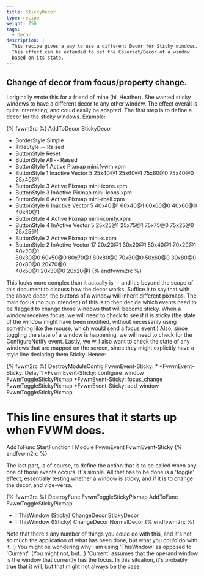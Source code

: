 ```yaml
---
title: StickyDecor
type: recipe
weight: 750
tags:
  - Decor
description: |
  This recipe gives a way to use a different Decor for Sticky windows.
  This effect can be extended to set the Colorset/Decor of a window
  based on its state.
---
```

## Change of decor from focus/property change.

I originally wrote this for a friend of mine (hi, Heather). She wanted
sticky windows to have a different decor to any other window. The effect
overall is quite interesting, and could easily be adapted. The first step is
to define a decor for the sticky windows. Example:

{% fvwm2rc %}
AddToDecor StickyDecor
+ BorderStyle Simple
+ TitleStyle -- Raised
+ ButtonStyle Reset
+ ButtonStyle All -- Raised
+ ButtonStyle 1 Active    Pixmap mini.fvwm.xpm
+ ButtonStyle 1 Inactive  Vector 5 25x40@1 25x60@1 75x60@0 75x40@0 25x40@1
+ ButtonStyle 3 Active   Pixmap mini-icons.xpm
+ ButtonStyle 3 InActive Pixmap mini-icons.xpm
+ ButtonStyle 6 Active    Pixmap mini-rball.xpm
+ ButtonStyle 6 Inactive  Vector 5 40x40@1 60x40@1 60x60@0 40x60@0 40x40@1
+ ButtonStyle 4 Active    Pixmap mini-iconify.xpm
+ ButtonStyle 4 InActive  Vector 5 25x25@1 25x75@1 75x75@0 75x25@0 25x25@1
+ ButtonStyle 2 Active    Pixmap mini-x.xpm
+ ButtonStyle 2 InActive  Vector 17 20x20@1 30x20@1 50x40@1 70x20@1 80x20@1 \
  80x30@0 60x50@0 80x70@1 80x80@0 70x80@0 50x60@0 30x80@0 20x80@0 20x70@0 \
  40x50@1 20x30@0 20x20@1
{% endfvwm2rc %}

This looks more complex than it actually is -- and it's beyond the scope of
this document to discuss how the decor works. Suffice it to say that with
the above decor, the buttons of a window will inherit different pixmaps.
The main focus (no pun intended) of this is to then decide which events need
to be flagged to change those windows that will become sticky. When a window
receives focus, we will need to check to see if it is sticky (the state of
the window might have been modified, without necessarily using something
like the mouse, which would send a focus event.) Also, since toggling the
state of a window is happening, we will need to check for the
ConfigureNotify event.  Lastly, we will also want to check the state of any
windows that are mapped on the screen, since they might explicitly have a
style line declaring them Sticky. Hence:

{% fvwm2rc %}
DestroyModuleConfig FvwmEvent-Sticky: *
*FvwmEvent-Sticky: Delay 1
*FvwmEvent-Sticky: configure_window FvwmToggleStickyPixmap
*FvwmEvent-Sticky: focus_change     FvwmToggleStickyPixmap
*FvwmEvent-Sticky: add_window       FvwmToggleStickyPixmap

# This line ensures that it starts up when FVWM does.
AddToFunc StartFunction I Module FvwmEvent FvwmEvent-Sticky
{% endfvwm2rc %}

The last part, is of course, to define the action that is to be called when
any one of those events occurs. It's simple. All that has to be done is a
'toggle' effect, essentially testing whether a window is sticky, and if it
is to change the decor, and vice-versa.

{% fvwm2rc %}
DestroyFunc FvwmToggleStickyPixmap
AddToFunc   FvwmToggleStickyPixmap
+ I ThisWindow (Sticky)  ChangeDecor StickyDecor
+ I ThisWindow (!Sticky) ChangeDecor NormalDecor
{% endfvwm2rc %}

Note that there's any number of things you could do with this, and it's not so
much the application of what has been done, but what you _could_ do with it.
:) You might be wondering why I am using 'ThisWindow' as opposed to
'Current'.  (You might not, but...) 'Current' assumes that the operand
window is the window that currently has the focus. In this situation, it's
probably true that it will, but that might not always be the case.

